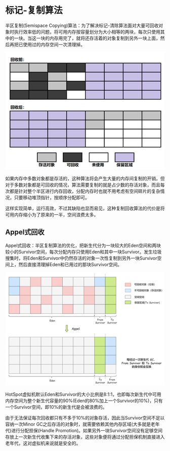 # 标记-复制算法

半区复制(Semispace Copying)算法：为了解决标记-清除算法面对大量可回收对象时执行效率低的问题，将可用内存按容量划分为大小相等的两块，每次只使用其中的一块。当这一块的内存用完了，就将还存活着的对象复制到另外一块上面，然后再把已使用过的内存空间一次清理掉。

![](../img/SemispaceCopying.png)

如果内存中多数对象都是存活的，这种算法将会产生大量的内存间复制的开销，但对于多数对象都是可回收的情况，算法需要复制的就是占少数的存活对象，而且每次都是针对整个半区进行内存回收，分配内存时也就不用考虑有空间碎片的复杂情况，只要移动堆顶指针，按顺序分配即可。

这样实现简单，运行高效，不过其缺陷也显而易见，这种复制回收算法的代价是将可用内存缩小为了原来的一半，空间浪费太多。

## Appel式回收

Appel式回收：半区复制算法的优化，把新生代分为一块较大的Eden空间和两块较小的Survivor空间，每次分配内存只使用Eden和其中一块Survivor。发生垃圾搜集时，将Eden和Survivor中仍然存活的对象一次性复制到另外一块Survivor空间上，然后直接清理掉Eden和已用过的那块Survivor空间。

![](../img/mark_copy.png)

HotSpot虚拟机默认Eden和Survivor的大小比例是8∶1:1，也即每次新生代中可用内存空间为整个新生代容量的90%(Eden的80%加上一个Survivor的10%)，只有一个Survivor空间，即10%的新生代是会被浪费的。

由于无法保证每次回收都只有不多于10%的对象存活，因此当Survivor空间不足以容纳一次Minor GC之后存活的对象时，就需要依赖其他内存区域(大多就是老年代)进行分配担保(Handle Promotion)。如果另外一块Survivor空间没有足够空间存放上一次新生代收集下来的存活对象，这些对象便将通过分配担保机制直接进入老年代，这对虚拟机来说就是安全的。
